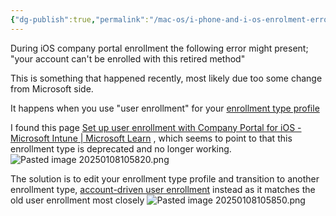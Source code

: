 ```yaml
---
{"dg-publish":true,"permalink":"/mac-os/i-phone-and-i-os-enrolment-error-company-portal/","tags":["public","intune","macos","ios","apple","iphone","companyportal","azuread"],"noteIcon":"1"}
---
```


During iOS company portal enrollment the following error might present;
"your account can't be enrolled with this retired method"

This is something that happened recently, most likely due too some change from Microsoft side.

It happens when you use "user enrollment" for your [enrollment type profile](https://intune.microsoft.com/?ref=AdminCenter#view/Microsoft_Intune_Enrollment/UserInitiatedEnrollmentProfileMenuBlade)

I found this page [Set up user enrollment with Company Portal for iOS - Microsoft Intune \| Microsoft Learn](https://learn.microsoft.com/en-us/mem/intune/enrollment/apple-user-enrollment-with-company-portal) , which seems to point to that this enrollment type is deprecated and no longer working.
![Pasted image 20250108105820.png](/img/user/MacOS/attachments/Pasted%20image%2020250108105820.png)

The solution is to edit your enrollment type profile and transition to another enrollment type, [account-driven user enrollment](https://learn.microsoft.com/en-us/mem/intune/enrollment/apple-account-driven-user-enrollment) instead as it matches the old user enrollment most closely 
![Pasted image 20250108105850.png](/img/user/MacOS/attachments/Pasted%20image%2020250108105850.png)